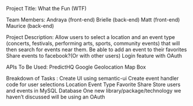 Project Title:
What the Fun (WTF)

Team Members:
Andraya (front-end)
Brielle (back-end)
Matt (front-end)
Maurice (back-end)

Project Description:
Allow users to select a location and an event type (concerts, festivals, performing arts, sports, community events) that will then search for events near them. 
Be able to add an event to their favorites 
Share events to facebook?(Or with other users)
Login feature with OAuth

APIs To Be Used:
PredictHQ
Google Geolocation
Map Box

Breakdown of Tasks :
Create UI using semantic-ui
Create event handler code for user selections 
    Location 
    Event Type 
    Favorite 
    Share
Store users and events in MySQL Database
One new library/package/technology we haven’t discussed will be using an OAuth
